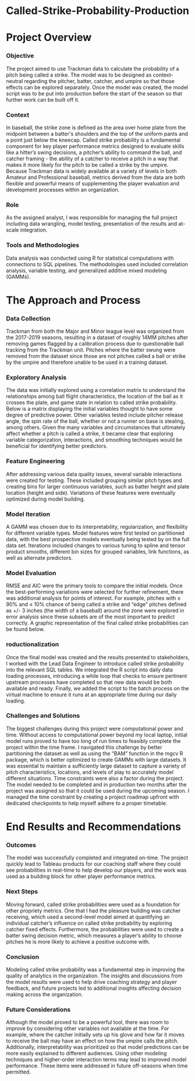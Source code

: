 # Called-Strike-Probability-Production

# **Project Overview**

### **Objective**

The project aimed to use Trackman data to calculate the probability of a pitch being called a strike. The model was to be designed as context-neutral regarding the pitcher, batter, catcher, and umpire so that those effects can be explored separately. Once the model was created, the model script was to be put into production before the start of the season so that further work can be built off it.

### **Context**

In baseball, the strike zone is defined as the area over home plate from the midpoint between a batter's shoulders and the top of the uniform pants and a point just below the kneecap. Called strike probability is a fundamental component for key player performance metrics designed to evaluate skills like a hitter’s swing decisions, a pitcher’s ability to command the ball, and catcher framing - the ability of a catcher to receive a pitch in a way that makes it more likely for the pitch to be called a strike by the umpire. Because Trackman data is widely available at a variety of levels in both Amateur and Professional baseball, metrics derived from the data are both flexible and powerful means of supplementing the player evaluation and development processes within an organization.

### **Role**

As the assigned analyst, I was responsible for managing the full project including data wrangling, model testing, presentation of the results and at-scale integration.

### **Tools and Methodologies**

Data analysis was conducted using R for statistical computations with connections to SQL pipelines. The methodologies used included correlation analysis, variable testing, and generalized additive mixed modeling (GAMMs). 

# **The Approach and Process**

### **Data Collection**

Trackman from both the Major and Minor league level was organized from the 2017-2019 seasons, resulting in a dataset of roughly 14MM pitches after removing games flagged by a calibration process due to questionable ball tracking from the Trackman unit. Pitches where the batter swung were removed from the dataset since those are not pitches called a ball or strike by the umpire and therefore unable to be used in a training dataset.

### **Exploratory Analysis**

The data was initially explored using a correlation matrix to understand the relationships among ball flight characteristics, the location of the ball as it crosses the plate, and game state in relation to called strike probability. Below is a matrix displaying the initial variables thought to have some degree of predictive power. Other variables tested include pitcher release angle, the spin rate of the ball, whether or not a runner on base is stealing, among others. Given the many variables and circumstances that ultimately affect whether a pitch is called a strike, it became clear that exploring variable categorization, interactions, and smoothing techniques would be beneficial for identifying better predictors.

### Feature Engineering

After addressing various data quality issues, several variable interactions were created for testing. These included grouping similar pitch types and creating bins for larger continuous variables, such as batter height and plate location (height and side). Variations of these features were eventually optimized during model building.

### Model Iteration

A GAMM was chosen due to its interpretability, regularization, and flexibility for different variable types. Model features were first tested on partitioned data, with the best prospective models eventually being tested by on the full data set. Iterations included changes to various tuning to spline and tensor product smooths, different bin sizes for grouped variables, link functions, as well as alternate predictors.

### Model Evaluation

RMSE and AIC were the primary tools to compare the initial models. Once the best-performing variations were selected for further refinement, there was additional analysis for points of interest. For example, pitches with ≥ 90% and ≤ 10% chance of being called a strike and “edge” pitches defined as +/- 3 inches (the width of a baseball) around the zone were explored in error analysis since these subsets are of the most important to predict correctly. A graphic representation of the final called strike probabilities can be found below.

### roductionalization

Once the final model was created and the results presented to stakeholders, I worked with the Lead Data Engineer to introduce called strike probability into the relevant SQL tables. We integrated the R script into daily data loading processes, introducing a while loop that checks to ensure pertinent upstream processes have completed so that new data would be both available and ready. Finally, we added the script to the batch process on the virtual machine to ensure it runs at an appropriate time during our daily loading.

### **Challenges and Solutions**

The biggest challenges during this project were computational power and time. Without access to computational power beyond my local laptop, initial model runs proved to have too long of run times to feasibly complete the project within the time frame. I navigated this challenge by better partitioning the dataset as well as using the “BAM” function in the mgcv R package, which is better optimized to create GAMMs with large datasets. It was essential to maintain a sufficiently large dataset to capture a variety of pitch characteristics, locations, and levels of play to accurately model different situations. Time constraints were also a factor during the project. The model needed to be completed and in production two months after the project was assigned so that it could be used during the upcoming season. I managed the time constraint by creating a project roadmap upfront with dedicated checkpoints to help myself adhere to a proper timetable.

# **End Results and Recommendations**

### **Outcomes**

The model was successfully completed and integrated on-time. The project quickly lead to Tableau products for our coaching staff where they could see probabilities in real-time to help develop our players, and the work was used as a building block for other player performance metrics.

### **Next Steps**

Moving forward, called strike probabilities were used as a foundation for other propriety metrics. One that I had the pleasure building was catcher receiving, which used a second-level model aimed at quantifying an individual catcher’s influence on called strike probability by exploring catcher fixed effects. Furthermore, the probabilities were used to create a batter swing decision metric, which measures a player’s ability to choose pitches he is more likely to achieve a positive outcome with.

### **Conclusion**

Modeling called strike probability was a fundamental step in improving the quality of analytics in the organization. The insights and discussions from the model results were used to help drive coaching strategy and player feedback, and future projects led to additional insights affecting decision making across the organization.

### Future Considerations

Although the model proved to be a powerful tool, there was room to improve by considering other variables not available at the time. For example, where the catcher initially sets up his glove and how far it moves to receive the ball may have an effect on how the umpire calls the pitch. Additionally, interpretability was prioritized so that model predictions can be more easily explained to different audiences. Using other modeling techniques and higher-order interaction terms may lead to improved model performance. These items were addressed in future off-seasons when time permitted.
